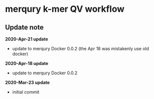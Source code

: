 # merqury k-mer QV workflow
## Update note

**2020-Apr-21 update**
- update to merqury Docker 0.0.2 (the Apr 18 was mistakenly use old docker)

**2020-Apr-18 update**
- update to merqury Docker 0.0.2

**2020-Mar-23 update**
- initial commit

 

